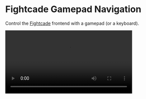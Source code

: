 # Fightcade Gamepad Navigation

Control the [Fightcade](https://www.fightcade.com/) frontend with a gamepad (or a keyboard).

<video src="./docs/demo.mp4" width="400" />

# Motivation
I have Steam Deck docked and plugged to a TV and an [Arcade Stick](https://www.8bitdo.com/arcade-stick/),
so I wanted to control the Fightcade frontend with only the stick, without requiring a keyboard/mouse.

# How to use
## Installation
Download the latest Release.

Then copy the `inject.js` app to "INJECT_JS_PATH", which depends on the OS/way of installation:
* On steam deck (no flatpak), it's under `/home/deck/Documents/Fightcade/fc2-electron/resources/app/inject/`
* On a mac, it's under `/home/deck/Documents/Fightcade/fc2-electron/resources/app/inject/`

## Running
Open Fightcade, then press any button for the plugin to recognize the controller,
a notification message should tell the controller has been recognized.

Then navigate with the D-pad (or equivalent).
By default, BUTTON_1 is translated to "Enter", and BUTTON_3 and BUTTON_4 as 
Shift+Tab and Tab, respectively.

# Caveats
* It only handles the frontend, ie not the emulators part. So initial setup for the inputs still requires a mouse/keyboard.
* It relies on the DOM structure, so if it ever changes, it will break this plugin and will require updates. PRs welcome :)

# Strategy
The approach is to make everything more keyboard accessible, and then translate gamepad
inputs to keyboard events.

# Acknowledgments
* [blueminder/fightcade-joystick-kb-controls](https://github.com/blueminder/fightcade-joystick-kb-controls/tree/main), for the initial inspiratino
* [Controller.js](https://samiare.github.io/Controller.js/), for handling the gamepad inputs
* [ally.js](https://allyjs.io/), for helping handling tab navigation and debugging focusable elements

